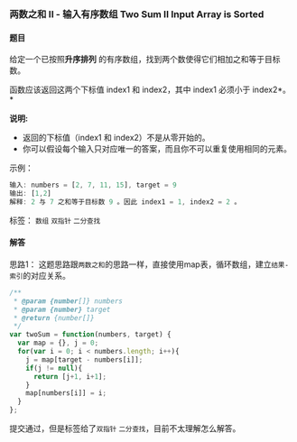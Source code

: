 ### 两数之和 II - 输入有序数组 Two Sum II Input Array is Sorted

#### 题目

给定一个已按照**升序排列** 的有序数组，找到两个数使得它们相加之和等于目标数。

函数应该返回这两个下标值 index1 和 index2，其中 index1 必须小于 index2*。*

**说明:**

- 返回的下标值（index1 和 index2）不是从零开始的。
- 你可以假设每个输入只对应唯一的答案，而且你不可以重复使用相同的元素。

示例：

```javascript
输入: numbers = [2, 7, 11, 15], target = 9
输出: [1,2]
解释: 2 与 7 之和等于目标数 9 。因此 index1 = 1, index2 = 2 。
```

标签： `数组` `双指针` `二分查找`

#### 解答

思路1： 这题思路跟`两数之和`的思路一样，直接使用map表，循环数组，建立`结果-索引`的对应关系。

```javascript
/**
 * @param {number[]} numbers
 * @param {number} target
 * @return {number[]}
 */
var twoSum = function(numbers, target) {
  var map = {}, j = 0;
  for(var i = 0; i < numbers.length; i++){
    j = map[target - numbers[i]];
    if(j != null){
      return [j+1, i+1];
    }
    map[numbers[i]] = i;
  }
};
```

提交通过，但是标签给了`双指针` `二分查找`，目前不太理解怎么解答。